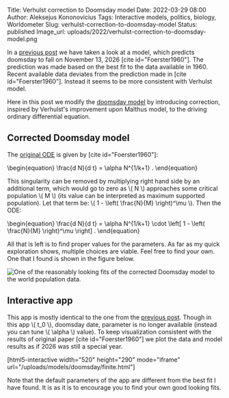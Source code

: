 Title: Verhulst correction to Doomsday model
Date: 2022-03-29 08:00
Author: Aleksejus Kononovicius
Tags: Interactive models, politics, biology, Worldometer
Slug: verhulst-correction-to-doomsday-model
Status: published
Image_url: uploads/2022/verhulst-correction-to-doomsday-model.png

In a [previous post]({filename}/articles/2022/end-of-the-world-2026.md) we
have taken a look at a model, which predicts doomsday to fall on November
13, 2026 [cite id="Foerster1960"]. The prediction was made based on the best
fit to the data available in 1960. Recent available data deviates from the
prediction made in [cite id="Foerster1960"]. Instead it seems to be more
consistent with Verhulst model.

Here in this post we modify the [doomsday
model]({filename}/articles/2022/end-of-the-world-2026.md) by introducing
correction, inspired by Verhulst's improvement upon Malthus model, to the
driving ordinary differential equation.
<!--more-->

## Corrected Doomsday model

The [original ODE]({filename}/articles/2022/end-of-the-world-2026.md) is
given by [cite id="Foerster1960"]:

\begin{equation}
    \frac{d N}{d t} = \alpha N^{1/k+1} .
\end{equation}

This singularity can be removed by multiplying right hand side by an
additional term, which would go to zero as \\\( N \\\) approaches some
critical population \\\( M \\\) (its value can be interpreted as maximum
supported population). Let that term be:
\\\( 1 - \left( \frac{N}{M} \right)^\mu \\\). Then the ODE:

\begin{equation}
    \frac{d N}{d t} = \alpha N^{1/k+1} \cdot
                    \left[ 1 - \left( \frac{N}{M} \right)^\mu \right] .
\end{equation}

All that is left is to find proper values for the parameters. As far as my
quick exploration shows, multiple choices are viable. Feel free to find
your own. One that I found is shown in the figure below.

![One of the reasonably looking fits of the corrected Doomsday model to the
world population
data.](/uploads/2022/verhulst-correction-to-doomsday-model.png "One of the
reasonably looking fits of the corrected Doomsday model to the world
population data.")

## Interactive app

This app is mostly identical to the one from the [previous
post]({filename}/articles/2022/end-of-the-world-2026.md). Though in this app
\\\( t\_0 \\\), doomsday date, parameter is no longer available (instead you
can tune \\\( \alpha \\\) value). To keep visualization consistent with
the results of original paper [cite id="Foerster1960"] we plot the data and
model results as if 2026 was still a special year.

[html5-interactive width="520" height="290" mode="iframe"
url="/uploads/models/doomsday/finite.html"]

Note that the default parameters of the app are different from the best fit
I have found. It is as it is to encourage you to find your own good looking
fits.
